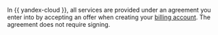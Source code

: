 In {{ yandex-cloud }}, all services are provided under an agreement you enter into by accepting an offer when creating your [billing account](../../billing/concepts/billing-account.md). The agreement does not require signing.
